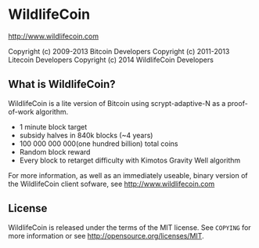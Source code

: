 WildlifeCoin
================================

http://www.wildlifecoin.com

Copyright (c) 2009-2013 Bitcoin Developers
Copyright (c) 2011-2013 Litecoin Developers
Copyright (c) 2014 WildlifeCoin Developers

What is WildlifeCoin?
----------------

WildlifeCoin is a lite version of Bitcoin using scrypt-adaptive-N as a proof-of-work algorithm.
 - 1 minute block target
 - subsidy halves in 840k blocks (~4 years)
 - 100 000 000 000(one hundred billion) total coins
 - Random block reward
 - Every block to retarget difficulty with Kimotos Gravity Well algorithm

For more information, as well as an immediately useable, binary version of
the WildlifeCoin client sofware, see http://www.wildlifecoin.com

License
-------

WildlifeCoin is released under the terms of the MIT license. See `COPYING` for more
information or see http://opensource.org/licenses/MIT.
